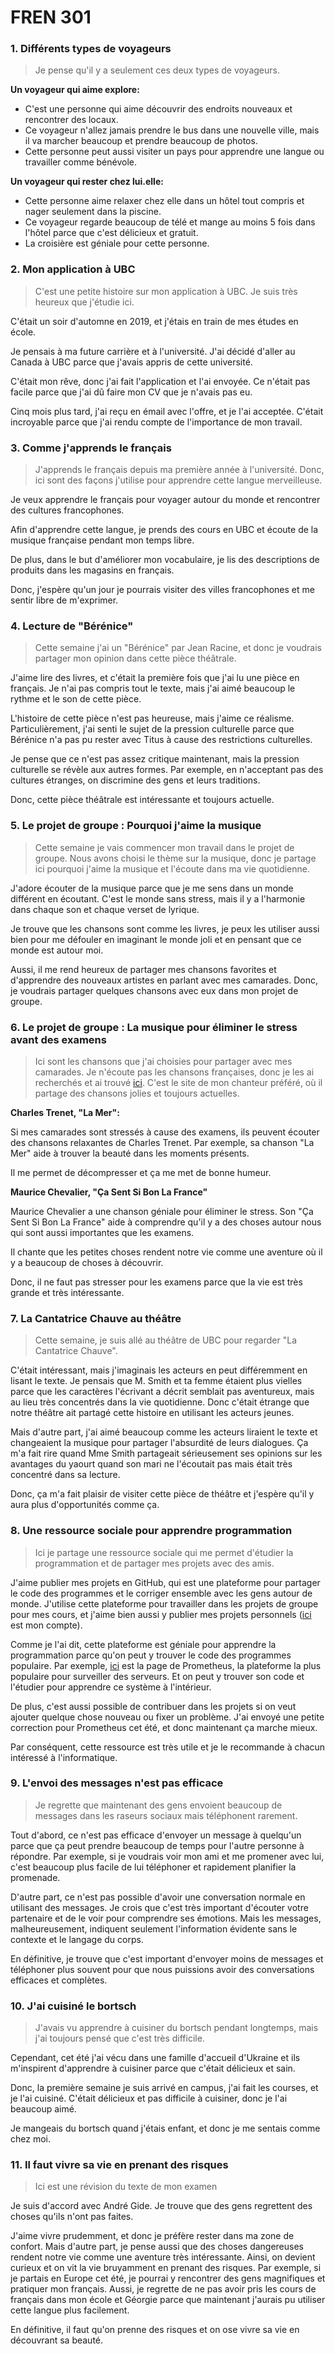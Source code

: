 # FREN 301

### 1. Différents types de voyageurs

> Je pense qu'il y a seulement ces deux types de voyageurs.

**Un voyageur qui aime explore:**

- C'est une personne qui aime découvrir des endroits nouveaux et rencontrer des locaux.
- Ce voyageur n'allez jamais prendre le bus dans une nouvelle ville, mais il va marcher beaucoup et prendre beaucoup de photos.
- Cette personne peut aussi visiter un pays pour apprendre une langue ou travailler comme bénévole.

**Un voyageur qui rester chez lui.elle:**

- Cette personne aime relaxer chez elle dans un hôtel tout compris et nager seulement dans la piscine.
- Ce voyageur regarde beaucoup de télé et mange au moins 5 fois dans l'hôtel parce que c'est délicieux et gratuit.
- La croisière est géniale pour cette personne.

### 2. Mon application à UBC

> C'est une petite histoire sur mon application à UBC. Je suis très heureux que j'étudie ici.

C'était un soir d'automne en 2019, et j'étais en train de mes études en école.

Je pensais à ma future carrière et à l'université. J'ai décidé d'aller au Canada à UBC parce que j'avais appris de cette université.

C'était mon rêve, donc j'ai fait l'application et l'ai envoyée. Ce n'était pas facile parce que j'ai dû faire mon CV que je n'avais pas eu.

Cinq mois plus tard, j'ai reçu en émail avec l'offre, et je l'ai acceptée. C'était incroyable parce que j'ai rendu compte de l'importance de mon travail.

### 3. Comme j'apprends le français

> J'apprends le français depuis ma première année à l'université. Donc, ici sont des façons j'utilise pour apprendre cette langue merveilleuse.

Je veux apprendre le français pour voyager autour du monde et rencontrer des cultures francophones.

Afin d'apprendre cette langue, je prends des cours en UBC et écoute de la musique française pendant mon temps libre.

De plus, dans le but d'améliorer mon vocabulaire, je lis des descriptions de produits dans les magasins en français.

Donc, j'espère qu'un jour je pourrais visiter des villes francophones et me sentir libre de m'exprimer.

### 4. Lecture de "Bérénice"

> Cette semaine j'ai un "Bérénice" par Jean Racine, et donc je voudrais partager mon opinion dans cette pièce théâtrale.

J'aime lire des livres, et c'était la première fois que j'ai lu une pièce en français. Je n'ai pas compris tout le texte, mais j'ai aimé beaucoup le rythme et le son de cette pièce.

L'histoire de cette pièce n'est pas heureuse, mais j'aime ce réalisme. Particulièrement, j'ai senti le sujet de la pression culturelle parce que Bérénice n'a pas pu rester avec Titus à cause des restrictions culturelles.

Je pense que ce n'est pas assez critique maintenant, mais la pression culturelle se révèle aux autres formes. Par exemple, en n'acceptant pas des cultures étranges, on discrimine des gens et leurs traditions.

Donc, cette pièce théâtrale est intéressante et toujours actuelle.

### 5. Le projet de groupe : Pourquoi j'aime la musique

> Cette semaine je vais commencer mon travail dans le projet de groupe. Nous avons choisi le thème sur la musique, donc je partage ici pourquoi j'aime la musique et l'écoute dans ma vie quotidienne.

J'adore écouter de la musique parce que je me sens dans un monde différent en écoutant. C'est le monde sans stress, mais il y a l'harmonie dans chaque son et chaque verset de lyrique.

Je trouve que les chansons sont comme les livres, je peux les utiliser aussi bien pour me défouler en imaginant le monde joli et en pensant que ce monde est autour moi.

Aussi, il me rend heureux de partager mes chansons favorites et d'apprendre des nouveaux artistes en parlant avec mes camarades. Donc, je voudrais partager quelques chansons avec eux dans mon projet de groupe.

### 6. Le projet de groupe : La musique pour éliminer le stress avant des examens

> Ici sont les chansons que j'ai choisies pour partager avec mes camarades. Je n'écoute pas les chansons françaises, donc je les ai recherchés et ai trouvé [ici](https://aerostatbg.ru/release/897#composition-3). C'est le site de mon chanteur préféré, où il partage des chansons jolies et toujours actuelles.

**Charles Trenet, "La Mer":**

Si mes camarades sont stressés à cause des examens, ils peuvent écouter des chansons relaxantes de Charles Trenet. Par exemple, sa chanson "La Mer" aide à trouver la beauté dans les moments présents.

Il me permet de décompresser et ça me met de bonne humeur.

**Maurice Chevalier, "Ça Sent Si Bon La France"**

Maurice Chevalier a une chanson géniale pour éliminer le stress. Son "Ça Sent Si Bon La France" aide à comprendre qu'il y a des choses autour nous qui sont aussi importantes que les examens.

Il chante que les petites choses rendent notre vie comme une aventure où il y a beaucoup de choses à découvrir.

Donc, il ne faut pas stresser pour les examens parce que la vie est très grande et très intéressante.

### 7. La Cantatrice Chauve au théâtre

> Cette semaine, je suis allé au théâtre de UBC pour regarder "La Cantatrice Chauve".

C'était intéressant, mais j'imaginais les acteurs en peut différemment en lisant le texte. Je pensais que M. Smith et ta femme étaient plus vielles parce que les caractères l'écrivant a décrit semblait pas aventureux, mais au lieu très concentrés dans la vie quotidienne. Donc c'était étrange que notre théâtre ait partagé cette histoire en utilisant les acteurs jeunes.

Mais d'autre part, j'ai aimé beaucoup comme les acteurs liraient le texte et changeaient la musique pour partager l'absurdité de leurs dialogues. Ça m'a fait rire quand Mme Smith partageait sérieusement ses opinions sur les avantages du yaourt quand son mari ne l'écoutait pas mais était très concentré dans sa lecture.

Donc, ça m'a fait plaisir de visiter cette pièce de théâtre et j'espère qu'il y aura plus d'opportunités comme ça.

### 8. Une ressource sociale pour apprendre programmation

> Ici je partage une ressource sociale qui me permet d'étudier la programmation et de partager mes projets avec des amis.

J'aime publier mes projets en GitHub, qui est une plateforme pour partager le code des programmes et le corriger ensemble avec les gens autour de monde. J'utilise cette plateforme pour travailler dans les projets de groupe pour mes cours, et j'aime bien aussi y publier mes projets personnels ([ici](https://github.com/Ihor16) est mon compte).

Comme je l'ai dit, cette plateforme est géniale pour apprendre la programmation parce qu'on peut y trouver le code des programmes populaire. Par exemple, [ici](https://github.com/prometheus/prometheus) est la page de Prometheus, la plateforme la plus populaire pour surveiller des serveurs. Et on peut y trouver son code et l'étudier pour apprendre ce système à l'intérieur.

De plus, c'est aussi possible de contribuer dans les projets si on veut ajouter quelque chose nouveau ou fixer un problème. J'ai envoyé une petite correction pour Prometheus cet été, et donc maintenant ça marche mieux.

Par conséquent, cette ressource est très utile et je le recommande à chacun intéressé à l'informatique.

### 9. L'envoi des messages n'est pas efficace

> Je regrette que maintenant des gens envoient beaucoup de messages dans les raseurs sociaux mais téléphonent rarement.

Tout d'abord, ce n'est pas efficace d'envoyer un message à quelqu'un parce que ça peut prendre beaucoup de temps pour l'autre personne à répondre. Par exemple, si je voudrais voir mon ami et me promener avec lui, c'est beaucoup plus facile de lui téléphoner et rapidement planifier la promenade.

D'autre part, ce n'est pas possible d'avoir une conversation normale en utilisant des messages. Je crois que c'est très important d'écouter votre partenaire et de le voir pour comprendre ses émotions. Mais les messages, malheureusement, indiquent seulement l'information évidente sans le contexte et le langage du corps.

En définitive, je trouve que c'est important d'envoyer moins de messages et téléphoner plus souvent pour que nous puissions avoir des conversations efficaces et complètes.

### 10. J'ai cuisiné le bortsch

> J'avais vu apprendre à cuisiner du bortsch pendant longtemps, mais j'ai toujours pensé que c'est très difficile.

Cependant, cet été j'ai vécu dans une famille d'accueil d'Ukraine et ils m'inspirent d'apprendre à cuisiner parce que c'était délicieux et sain.

Donc, la première semaine je suis arrivé en campus, j'ai fait les courses, et je l'ai cuisiné. C'était délicieux et pas difficile à cuisiner, donc je l'ai beaucoup aimé.

Je mangeais du bortsch quand j'étais enfant, et donc je me sentais comme chez moi.

### 11. Il faut vivre sa vie en prenant des risques

> Ici est une révision du texte de mon examen

Je suis d'accord avec André Gide. Je trouve que des gens regrettent des choses qu'ils n'ont pas faites.

J'aime vivre prudemment, et donc je préfère rester dans ma zone de confort. Mais d'autre part, je pense aussi que des choses dangereuses rendent notre vie comme une aventure très intéressante. Ainsi, on devient curieux et on vit la vie bruyamment en prenant des risques. Par exemple, si je partais en Europe cet été, je pourrai y rencontrer des gens magnifiques et pratiquer mon français. Aussi, je regrette de ne pas avoir pris les cours de français dans mon école et Géorgie parce que maintenant j'aurais pu utiliser cette langue plus facilement.

En définitive, il faut qu'on prenne des risques et on ose vivre sa vie en découvrant sa beauté.
